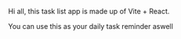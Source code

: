 Hi all, this task list app is made up of Vite + React.

You can use this as your daily task reminder aswell
